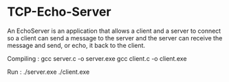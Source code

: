 # TCP-Echo-Server

An EchoServer is an application that allows a client and a server to connect so a client can send a message to the server
and the server can receive the message and send, or echo, it back to the client.

Compiling : gcc server.c -o server.exe
            gcc client.c -o client.exe
            
Run       : ./server.exe
            ./client.exe
